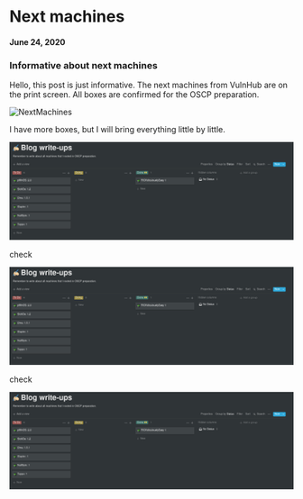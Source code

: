 # Next machines
#### June 24, 2020

### Informative about next machines

Hello, this post is just informative. The next machines from VulnHub are on the print screen. All boxes are confirmed for the OSCP preparation.  

![NextMachines](https://raw.githubusercontent.com/raphaelbarbosaqwerty/raphaelbarbosaqwerty.github.io/master/data/assets/informative/NextWriteupsmachines.png=1544x533)  

I have more boxes, but I will bring everything little by little.  

![NextMachines](https://raw.githubusercontent.com/raphaelbarbosaqwerty/raphaelbarbosaqwerty.github.io/master/data/assets/informative/NextWriteupsmachines.png)  

check  

![NextMachines](https://raw.githubusercontent.com/raphaelbarbosaqwerty/raphaelbarbosaqwerty.github.io/master/data/assets/informative/NextWriteupsmachines.png)  

check  

![NextMachines](https://raw.githubusercontent.com/raphaelbarbosaqwerty/raphaelbarbosaqwerty.github.io/master/data/assets/informative/NextWriteupsmachines.png)  